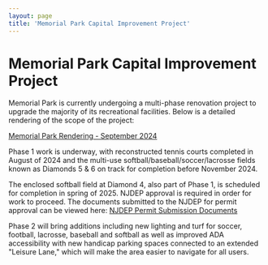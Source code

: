 ```yaml
---
layout: page
title: 'Memorial Park Capital Improvement Project'
---
```


# Memorial Park Capital Improvement Project

Memorial Park is currently undergoing a multi-phase renovation project to upgrade the majority of its recreational facilities. Below is a detailed rendering of the scope of the project: 

[Memorial Park Rendering - September 2024](https://storage.googleapis.com/static.rutherford-nj.com/memorial-field/Memorial%20Park%20Rendering.pdf)

Phase 1 work is underway, with reconstructed tennis courts completed in August of 2024 and the multi-use softball/baseball/soccer/lacrosse fields known as Diamonds 5 & 6 on track for completion before November 2024. 

The enclosed softball field at Diamond 4, also part of Phase 1, is scheduled for completion in spring of 2025. NJDEP approval is required in order for work to proceed. The documents submitted to the NJDEP for permit approval can be viewed here: [NJDEP Permit Submission Documents](./NJDEP-permit-submission/)

Phase 2 will bring additions including new lighting and turf for soccer, football, lacrosse, baseball and softball as well as improved ADA accessibility with new handicap parking spaces connected to an extended "Leisure Lane," which will make the area easier to navigate for all users. 




